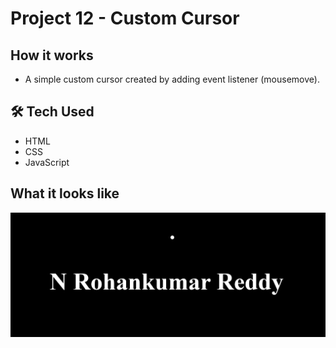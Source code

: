 #  Project 12 - Custom Cursor 



##  How it works

- A simple custom cursor created by adding event listener (mousemove).

## 🛠️ Tech Used

- HTML
- CSS
- JavaScript

##  What it looks like


![Goal](./goal.png)



